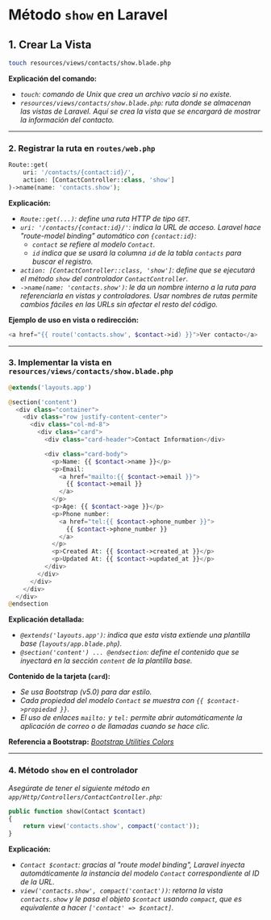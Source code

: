 <!-- Autor: Daniel Benjamin Perez Morales -->
<!-- GitHub: https://github.com/D4nitrix13 -->
<!-- GitLab: https://gitlab.com/D4nitrix13 -->
<!-- Correo electrónico: danielperezdev@proton.me -->

# **Método `show` en Laravel**

## **1. Crear La Vista**

```bash
touch resources/views/contacts/show.blade.php
```

**Explicación del comando:**

- *`touch`: comando de Unix que crea un archivo vacío si no existe.*
- *`resources/views/contacts/show.blade.php`: ruta donde se almacenan las vistas de Laravel. Aquí se crea la vista que se encargará de mostrar la información del contacto.*

---

### **2. Registrar la ruta en `routes/web.php`**

```php
Route::get(
    uri: '/contacts/{contact:id}/',
    action: [ContactController::class, 'show']
)->name(name: 'contacts.show');
```

**Explicación:**

- *`Route::get(...)`: define una ruta HTTP de tipo `GET`.*
- *`uri: '/contacts/{contact:id}/'`: indica la URL de acceso. Laravel hace "route-model binding" automático con `{contact:id}`:*
  - *`contact` se refiere al modelo `Contact`.*
  - *`id` indica que se usará la columna `id` de la tabla `contacts` para buscar el registro.*
- *`action: [ContactController::class, 'show']`: define que se ejecutará el método `show` del controlador `ContactController`.*
- *`->name(name: 'contacts.show')`: le da un nombre interno a la ruta para referenciarla en vistas y controladores. Usar nombres de rutas permite cambios fáciles en las URLs sin afectar el resto del código.*

**Ejemplo de uso en vista o redirección:**

```php
<a href="{{ route('contacts.show', $contact->id) }}">Ver contacto</a>
```

---

### **3. Implementar la vista en `resources/views/contacts/show.blade.php`**

```php
@extends('layouts.app')

@section('content')
  <div class="container">
    <div class="row justify-content-center">
      <div class="col-md-8">
        <div class="card">
          <div class="card-header">Contact Information</div>

          <div class="card-body">
            <p>Name: {{ $contact->name }}</p>
            <p>Email:
              <a href="mailto:{{ $contact->email }}">
                {{ $contact->email }}
              </a>
            </p>
            <p>Age: {{ $contact->age }}</p>
            <p>Phone number:
              <a href="tel:{{ $contact->phone_number }}">
                {{ $contact->phone_number }}
              </a>
            </p>
            <p>Created At: {{ $contact->created_at }}</p>
            <p>Updated At: {{ $contact->updated_at }}</p>
          </div>
        </div>
      </div>
    </div>
  </div>
@endsection
```

**Explicación detallada:**

- *`@extends('layouts.app')`: indica que esta vista extiende una plantilla base (`layouts/app.blade.php`).*
- *`@section('content') ... @endsection`: define el contenido que se inyectará en la sección `content` de la plantilla base.*

**Contenido de la tarjeta (`card`):**

- *Se usa Bootstrap (v5.0) para dar estilo.*
- *Cada propiedad del modelo `Contact` se muestra con `{{ $contact->propiedad }}`.*
- *El uso de enlaces `mailto:` y `tel:` permite abrir automáticamente la aplicación de correo o de llamadas cuando se hace clic.*

**Referencia a Bootstrap:**
*[Bootstrap Utilities Colors](https://getbootstrap.com/docs/5.0/utilities/colors/ "https://getbootstrap.com/docs/5.0/utilities/colors/")*

---

### **4. Método `show` en el controlador**

*Asegúrate de tener el siguiente método en `app/Http/Controllers/ContactController.php`:*

```php
public function show(Contact $contact)
{
    return view('contacts.show', compact('contact'));
}
```

**Explicación:**

- *`Contact $contact`: gracias al "route model binding", Laravel inyecta automáticamente la instancia del modelo `Contact` correspondiente al ID de la URL.*
- *`view('contacts.show', compact('contact'))`: retorna la vista `contacts.show` y le pasa el objeto `$contact` usando `compact`, que es equivalente a hacer `['contact' => $contact]`.*
